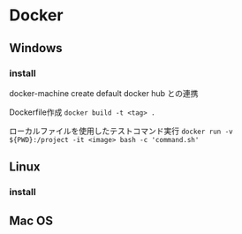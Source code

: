 # Docker

## Windows
### install
docker-machine create default
docker hub との連携

Dockerfile作成
`docker build -t <tag> .`

ローカルファイルを使用したテストコマンド実行
`docker run -v ${PWD}:/project -it <image> bash -c 'command.sh'`

## Linux
### install

## Mac OS

